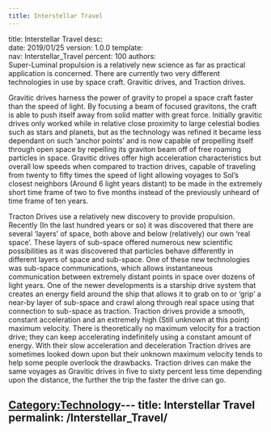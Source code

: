 ```yaml
---
title: Interstellar Travel
---
```


title:		Interstellar Travel
desc:		
date:		2019/01/25
version:	1.0.0
template:	
nav:		Interstellar_Travel
percent:	100
authors:	
Super-Luminal propulsion is a relatively new science as far as practical
application is concerned. There are currently two very different
technologies in use by space craft. Gravitic drives, and Traction
drives.

Gravitic drives harness the power of gravity to propel a space craft
faster than the speed of light. By focusing a beam of focused gravitons,
the craft is able to push itself away from solid matter with great
force. Initially gravitic drives only worked while in relative close
proximity to large celestial bodies such as stars and planets, but as
the technology was refined it became less dependant on such ‘anchor
points’ and is now capable of propelling itself through open space by
repelling its graviton beam off of free roaming particles in space.
Gravitic drives offer high acceleration characteristics but overall low
speeds when compared to traction drives, capable of traveling from
twenty to fifty times the speed of light allowing voyages to Sol’s
closest neighbors (Around 6 light years distant) to be made in the
extremely short time frame of two to five months instead of the
previously unheard of time frame of ten years.

Tracton Drives use a relatively new discovery to provide propulsion.
Recently (In the last hundred years or so) it was discovered that there
are several ‘layers’ of space, both above and below (relatively) our own
‘real space’. These layers of sub-space offered numerous new scientific
possibilities as it was discovered that particles behave differently in
different layers of space and sub-space. One of these new technologies
was sub-space communications, which allows instantaneous communication
between extremely distant points in space over dozens of light years.
One of the newer developments is a starship drive system that creates an
energy field around the ship that allows it to grab on to or ‘grip’ a
near-by layer of sub-space and crawl along through real space using that
connection to sub-space as traction. Traction drives provide a smooth,
constant acceleration and an extremely high (Still unknown at this
point) maximum velocity. There is theoretically no maximum velocity for
a traction drive; they can keep accelerating indefinitely using a
constant amount of energy. With their slow acceleration and deceleration
Traction drives are sometimes looked down upon but their unknown maximum
velocity tends to help some people overlook the drawbacks. Traction
drives can make the same voyages as Gravitic drives in five to sixty
percent less time depending upon the distance, the further the trip the
faster the drive can go.

[Category:Technology](Category:Technology "wikilink")---
title: Interstellar Travel
permalink: /Interstellar_Travel/
---

